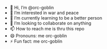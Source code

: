 - 👋 Hi, I’m @orc-goblin
- 👀 I’m interested in war and peace
- 🌱 I’m currently learning to be a better person
- 💞️ I’m looking to collaborate on anything
- 📫 How to reach me is thru this repo
- 😄 Pronouns: me orc-goblin
- ⚡ Fun fact: me orc-goblin

<!---
orc-goblin/orc-goblin is a ✨ special ✨ repository because its `README.md` (this file) appears on your GitHub profile.
You can click the Preview link to take a look at your changes.
--->
